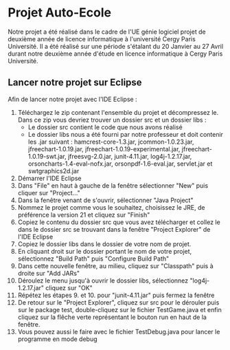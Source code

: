 Projet Auto-Ecole
=================
Notre projet a été réalisé dans le cadre de l'UE génie logiciel projet de deuxième année de licence informatique à l'université Cergy Paris Université. Il a été réalisé sur une période s'étalant du 20 Janvier au 27 Avril durant notre deuxième année d'étude en licence informatique à Cergy Paris Université.

Lancer notre projet sur Eclipse
-------------------------------

Afin de lancer notre projet avec l'IDE Eclipse :

1. Téléchargez le zip contenant l'ensemble du projet et décompressez le. Dans ce zip vous devriez trouver un dossier src et un dossier libs :
   * Le dossier src contient le code que nous avons réalisé
   * Le dossier libs nous a été fourni par notre professeur et doit contenir les .jar suivant : hamcrest-core-1.3.jar, jcommon-1.0.23.jar, jfreechart-1.0.19.jar, jfreechart-1.0.19-experimental.jar, jfreechart-1.0.19-swt.jar, jfreesvg-2.0.jar, junit-4.11.jar, log4j-1.2.17.jar, orsoncharts-1.4-eval-nofx.jar, orsonpdf-1.6-eval.jar, servlet.jar et swtgraphics2d.jar
2. Démarrer l'IDE Eclipse
3. Dans "File" en haut à gauche de la fenêtre  sélectionner "New" puis cliquer sur "Project..." 
4. Dans la fenêtre venant de s'ouvrir, sélectionner "Java Project" 
5. Nommez le projet comme vous le souhaitez, choisissez le JRE, de préférence la version 21 et cliquez sur "Finish"
6. Copiez le contenu du dossier src que vous avez télécharger et collez le dans le dossier src se trouvant dans la fenêtre "Project Explorer" de l'IDE Eclipse
7. Copiez le dossier libs dans le dossier de votre nom de projet.
8. En cliquant droit sur le dossier portant le nom de votre projet, sélectionnez "Build Path" puis "Configure Build Path"
9. Dans cette nouvelle fenêtre, au milieu, cliquez sur "Classpath" puis à droite sur "Add JARs"
10. Déroulez le menu jusqu'à ouvrir le dossier libs, sélectionnez "log4j-1.2.17.jar" cliquez sur "OK"
11. Répétez les étapes 9. et 10. pour "junit-4.11.jar" puis fermez la fenêtre
12. De retour sur le "Project Explorer", cliquez sur src pour le dérouler puis sur le package test, double-cliquez sur le fichier TestGame.java et enfin cliquez sur la flêche verte représentant le bouton run en haut de la fenêtre.
13. Vous pouvez aussi le faire avec le fichier TestDebug.java pour lancer le programme en mode debug
   
